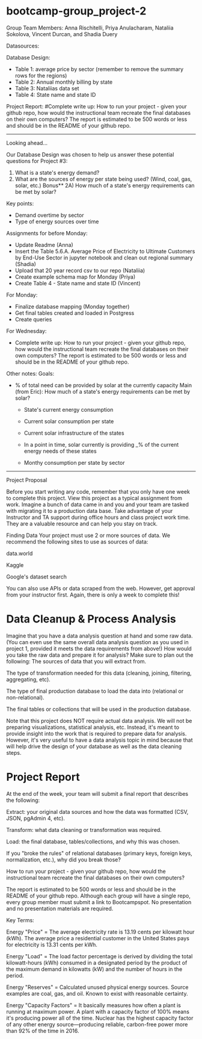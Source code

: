# bootcamp-group_project-2

Group Team Members: Anna Rischitelli, Priya Anulacharam, Nataliia Sokolova, Vincent Durcan, and Shadia Duery

Datasources:

Database Design:
- Table 1: average price by sector (remember to remove the summary rows for the regions)
- Table 2: Annual monthly billing by state
- Table 3: Nataliias data set
- Table 4: State name and state ID

Project Report:
#Complete write up: How to run your project - given your github repo, how would the instructional team recreate the final databases on their own computers? The report is estimated to be 500 words or less and should be in the README of your github repo.

----------
Looking ahead...

Our Database Design was chosen to help us answer these potential questions for Project #3: 
1) What is a state's energy demand?
2) What are the sources of energy per state being used? (Wind, coal, gas, solar, etc.)
Bonus** 2A) How much of a state's energy requirements can be met by solar?




Key points:
- Demand overtime by sector
- Type of energy sources over time


Assignments for before Monday:
- Update Readme (Anna)
- Insert the Table 5.6.A. Average Price of Electricity to Ultimate Customers by End-Use Sector in jupyter notebook and clean out regional summary (Shadia)
- Upload that 20 year record csv to our repo (Nataliia)
- Create example schema map for Monday (Priya)
- Create Table 4 - State name and state ID (Vincent)


For Monday:
- Finalize database mapping (Monday together)
- Get final tables created and loaded in Postgress
- Create queries

For Wednesday:
- Complete write up: How to run your project - given your github repo, how would the instructional team recreate the final databases on their own computers? The report is estimated to be 500 words or less and should be in the README of your github repo.




Other notes:
Goals:
 - % of total need can be provided by solar at the currently capacity
 Main (from Eric): How much of a state's energy requirements can be met by solar?
    - State's current energy consumption 
    - Current solar consumption per state
    - Current solar infrastructure of the states
    - In a point in time, solar currently is providing _% of the current energy needs of these states

    - Monthy consumption per state by sector



-----------------------------------------------------------------------


Project Proposal

Before you start writing any code, remember that you only have one week to complete this project. View this project as a typical assignment from work. Imagine a bunch of data came in and you and your team are tasked with migrating it to a production data base.
Take advantage of your Instructor and TA support during office hours and class project work time. They are a valuable resource and can help you stay on track.

Finding Data
Your project must use 2 or more sources of data. We recommend the following sites to use as sources of data:


data.world

Kaggle

Google's dataset search


You can also use APIs or data scraped from the web. However, get approval from your instructor first. Again, there is only a week to complete this!

# Data Cleanup & Process Analysis
Imagine that you have a data analysis question at hand and some raw data. (You can even use the same overall data analysis question as you used in project 1, provided it meets the data requirements from above!) How would you take the raw data and prepare it for analysis? Make sure to plan out the following:
The sources of data that you will extract from.

The type of transformation needed for this data (cleaning, joining, filtering, aggregating, etc).

The type of final production database to load the data into (relational or non-relational).

The final tables or collections that will be used in the production database.

Note that this project does NOT require actual data analysis. We will not be preparing visualizations, statistical analysis, etc. Instead, it's meant to provide insight into the work that is required to prepare data for analysis. However, it's very useful to have a data analysis topic in mind because that will help drive the design of your database as well as the data cleaning steps.

# Project Report
At the end of the week, your team will submit a final report that describes the following:

Extract: your original data sources and how the data was formatted (CSV, JSON, pgAdmin 4, etc).

Transform: what data cleaning or transformation was required.

Load: the final database, tables/collections, and why this was chosen.

If you "broke the rules" of relational databases (primary keys, foreign keys, normalization, etc.), why did you break those?

How to run your project - given your github repo, how would the instructional team recreate the final databases on their own computers?

The report is estimated to be 500 words or less and should be in the README of your github repo. Although each group will have a single repo, every group member must submit a link to Bootcampspot. No presentation and no presentation materials are required.


Key Terms:

Energy "Price" =  The average electricity rate is 13.19 cents per kilowatt hour (kWh). The average price a residential customer in the United States pays for electricity is 13.31 cents per kWh.

Energy "Load" = The load factor percentage is derived by dividing the total kilowatt-hours (kWh) consumed in a designated period by the product of the maximum demand in kilowatts (kW) and the number of hours in the period.

Energy "Reserves" = Calculated unused physical energy sources. Source examples are coal, gas, and oil. Known to exist with reasonable certainty.

Energy "Capacity Factors" = It basically measures how often a plant is running at maximum power. A plant with a capacity factor of 100% means it's producing power all of the time. Nuclear has the highest capacity factor of any other energy source—producing reliable, carbon-free power more than 92% of the time in 2016.


